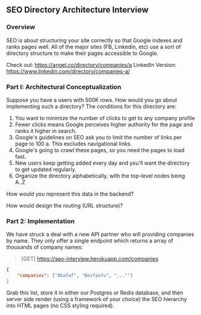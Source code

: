 ## SEO Directory Architecture Interview


### Overview

SEO is about structuring your site correctly so that Google indexes and ranks pages well. All of the major sites (FB, Linkedin, etc) use a sort of directory structure to make their pages accessible to Google.

Check out: https://angel.co/directory/companies/a
LinkedIn Version: https://www.linkedin.com/directory/companies-a/

### Part I: Architectural Conceptualization

Suppose you have a users with 500K rows. How would you go about implementing such a directory? The conditions for this directory are:

1. You want to minimize the number of clicks to get to any company profile
2. Fewer clicks means Google perceives higher authority for the page and ranks it higher in search.
2. Google's guidelines on SEO ask you to limit the number of links per page to 100
   a. This excludes navigational links.
3. Google's going to crawl these pages, so you need the pages to load fast.
4. New users keep getting added every day and you'll want the directory to get updated regularly.
5. Organize the directory alphabetically, with the top-level nodes being A..Z

How would you represent this data in the backend?

How would design the routing (URL structure)?

### Part 2: Implementation

We have struck a deal with a new API partner who will providing companies by name.  They only offer a single endpoint which returns a array of thousands of company names:

> [GET] https://seo-interview.herokuapp.com/companies

```response.json
{
	"companies": ["Abafaf", "Bezfaofu", "...""]
}
```

Grab this list, store it in either our Postgres or Redis database, and then server side render (using a framework of your choice) the SEO hierarchy into HTML pages (no CSS styling required).
